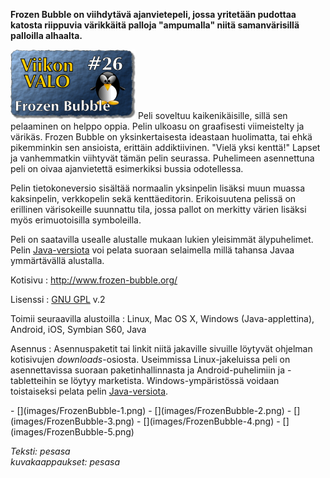 <!--
Title: Frozen Bubble
Week: 1x26
Number: 26
Date: 2011/06/26
Pageimage: valo26-FrozenBubble.png
Tags: Linux,Windows,Mac OS X,Android,iOS,S60,Java,Peli
-->

**Frozen Bubble on viihdytävä ajanvietepeli, jossa yritetään pudottaa
katosta riippuvia värikkäitä palloja "ampumalla" niitä samanvärisillä
palloilla alhaalta.**

![](images/valo26-FrozenBubble.png "fig:valo26-FrozenBubble.png") Peli soveltuu
kaikenikäisille, sillä sen pelaaminen on helppo oppia. Pelin ulkoasu on
graafisesti viimeistelty ja värikäs. Frozen Bubble on yksinkertaisesta
ideastaan huolimatta, tai ehkä pikemminkin sen ansioista, erittäin
addiktiivinen. "Vielä yksi kenttä!" Lapset ja vanhemmatkin viihtyvät
tämän pelin seurassa. Puhelimeen asennettuna peli on oivaa ajanvietettä
esimerkiksi bussia odotellessa.

Pelin tietokoneversio sisältää normaalin yksinpelin lisäksi muun muassa
kaksinpelin, verkkopelin sekä kenttäeditorin. Erikoisuutena pelissä on
erillinen värisokeille suunnattu tila, jossa pallot on merkitty värien
lisäksi myös erimuotoisilla symboleilla.

Peli on saatavilla usealle alustalle mukaan lukien yleisimmät
älypuhelimet. Pelin [Java-versiota](http://glenn.sanson.free.fr/fb/) voi
pelata suoraan selaimella millä tahansa Javaa ymmärtävällä alustalla.

Kotisivu
:   <http://www.frozen-bubble.org/>

Lisenssi
:   [GNU GPL](GNU_GPL) v.2

Toimii seuraavilla alustoilla
:   Linux, Mac OS X, Windows (Java-applettina), Android, iOS, Symbian
    S60, Java

Asennus
:   Asennuspaketit tai linkit niitä jakaville sivuille löytyvät ohjelman
    kotisivujen *downloads*-osiosta. Useimmissa Linux-jakeluissa peli on
    asennettavissa suoraan paketinhallinnasta ja Android-puhelimiin ja
    -tabletteihin se löytyy marketista. Windows-ympäristössä voidaan
    toistaiseksi pelata pelin
    [Java-versiota](http://glenn.sanson.free.fr/fb/).

<div class="psgallery" markdown="1">
-   [](images/FrozenBubble-1.png)
-   [](images/FrozenBubble-2.png)
-   [](images/FrozenBubble-3.png)
-   [](images/FrozenBubble-4.png)
-   [](images/FrozenBubble-5.png)
</div>

*Teksti: pesasa* <br />
*kuvakaappaukset: pesasa*
